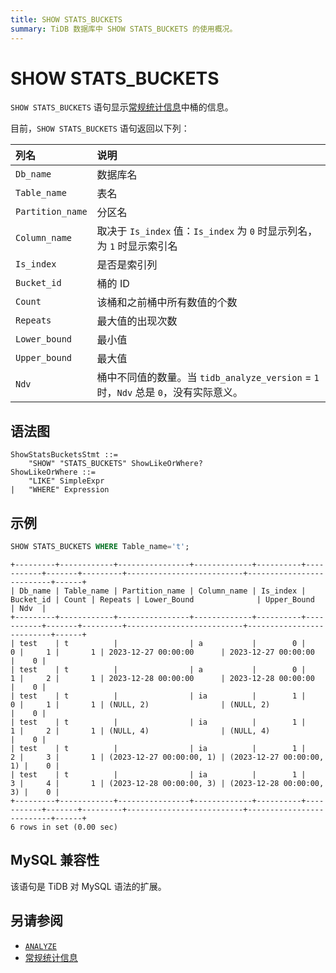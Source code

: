 ```yaml
---
title: SHOW STATS_BUCKETS
summary: TiDB 数据库中 SHOW STATS_BUCKETS 的使用概况。
---
```


# SHOW STATS_BUCKETS

`SHOW STATS_BUCKETS` 语句显示[常规统计信息](/statistics.md)中桶的信息。

目前，`SHOW STATS_BUCKETS` 语句返回以下列：

| 列名 | 说明   |
| :-------- | :------------- |
| `Db_name`  |  数据库名  |
| `Table_name` | 表名 |
| `Partition_name` | 分区名 |
| `Column_name` | 取决于 `Is_index` 值：`Is_index` 为 `0` 时显示列名，为 `1` 时显示索引名 |
| `Is_index` | 是否是索引列 |
| `Bucket_id` | 桶的 ID |
| `Count` | 该桶和之前桶中所有数值的个数 |
| `Repeats` | 最大值的出现次数 |
| `Lower_bound` | 最小值 |
| `Upper_bound` | 最大值 |
| `Ndv` | 桶中不同值的数量。当 `tidb_analyze_version` = `1` 时，`Ndv` 总是 `0`，没有实际意义。 |

## 语法图

```ebnf+diagram
ShowStatsBucketsStmt ::=
    "SHOW" "STATS_BUCKETS" ShowLikeOrWhere?
ShowLikeOrWhere ::=
    "LIKE" SimpleExpr
|   "WHERE" Expression
```

## 示例

```sql
SHOW STATS_BUCKETS WHERE Table_name='t';
```

```
+---------+------------+----------------+-------------+----------+-----------+-------+---------+--------------------------+--------------------------+------+
| Db_name | Table_name | Partition_name | Column_name | Is_index | Bucket_id | Count | Repeats | Lower_Bound              | Upper_Bound              | Ndv  |
+---------+------------+----------------+-------------+----------+-----------+-------+---------+--------------------------+--------------------------+------+
| test    | t          |                | a           |        0 |         0 |     1 |       1 | 2023-12-27 00:00:00      | 2023-12-27 00:00:00      |    0 |
| test    | t          |                | a           |        0 |         1 |     2 |       1 | 2023-12-28 00:00:00      | 2023-12-28 00:00:00      |    0 |
| test    | t          |                | ia          |        1 |         0 |     1 |       1 | (NULL, 2)                | (NULL, 2)                |    0 |
| test    | t          |                | ia          |        1 |         1 |     2 |       1 | (NULL, 4)                | (NULL, 4)                |    0 |
| test    | t          |                | ia          |        1 |         2 |     3 |       1 | (2023-12-27 00:00:00, 1) | (2023-12-27 00:00:00, 1) |    0 |
| test    | t          |                | ia          |        1 |         3 |     4 |       1 | (2023-12-28 00:00:00, 3) | (2023-12-28 00:00:00, 3) |    0 |
+---------+------------+----------------+-------------+----------+-----------+-------+---------+--------------------------+--------------------------+------+
6 rows in set (0.00 sec)
```

## MySQL 兼容性

该语句是 TiDB 对 MySQL 语法的扩展。

## 另请参阅

* [`ANALYZE`](/sql-statements/sql-statement-analyze-table.md)
* [常规统计信息](/statistics.md)